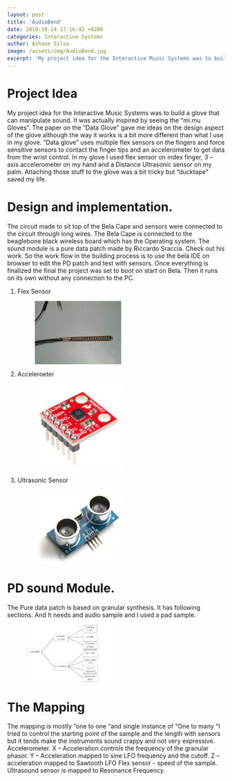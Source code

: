 ```yaml
---
layout: post
title: 'AudioBend'
date: 2019-10-14 17:16:42 +0200
categories: Interactive-Systems
author: Ashane Silva
image: /assets/img/AudioBend.jpg
excerpt: 'My project idea for the Interactive Music Systems was to build a glove that can manipulate sound.  It was actually inspired by seeing the “mi.mu Gloves”.  The paper on the “Data Glove” gave me ideas on the design aspect of the glove although the way it works is a bit more different than what I use in my glove. “Data glove” uses multiple flex sensors on the fingers and force sensitive sensors to contact the finger tips and an accelerometer to get data from the wrist control. In my glove I used flex sensor on index finger, 3 – axis accelerometer on my hand and a Distance Ultrasonic sensor on my palm. Attaching those stuff to the glove was a bit tricky but “ducktape” saved my life.'
---
```


# Project Idea

My project idea for the Interactive Music Systems was to build a glove that can manipulate sound. It was actually inspired by seeing the “mi.mu Gloves”. The paper on the “Data Glove” gave me ideas on the design aspect of the glove although the way it works is a bit more different than what I use in my glove. “Data glove” uses multiple flex sensors on the fingers and force sensitive sensors to contact the finger tips and an accelerometer to get data from the wrist control.
In my glove I used flex sensor on index finger, 3 – axis accelerometer on my hand and a Distance Ultrasonic sensor on my palm. Attaching those stuff to the glove was a bit tricky but “ducktape” saved my life.

# Design and implementation.

The circuit made to sit top of the Bela Cape and sensors were connected to the circuit through long wires. The Bela Cape is connected to the beaglebone black wireless board which has the Operating system. The sound module is a pure data patch made by Riccardo Sraccia. Check out his work. So the work flow in the building process is to use the bela IDE on browser to edit the PD patch and test with sensors. Once everything is finalized the final the project was set to boot on start on Bela. Then it runs on its own without any connection to the PC.

1. Flex Sensor

   <figure>
   <img src="/assets/img/flex.jpg" width = "50%" align="center" />
   </figure>

2. Acceleroeter

   <figure>
   <img src="/assets/img/2018_10_14_stefanof_ACC.jpg" width = "50%" align="center" />
   </figure>

3. Ultrasonic Sensor
   <figure>
   <img src="/assets/img/ULTRA.jpg" width = "50%" align="center" />
   </figure>

# PD sound Module.

The Pure data patch is based on granular synthesis. It has following sections. And It needs and audio sample and I used a pad sample.

<figure>
<img src="/assets/img/SOUNDM.png" width = "50%" align="center" />
</figure>

# The Mapping

The mapping is mostly “one to one “and single instance of “One to many “I tried to control the starting point of the sample and the length with sensors but it tends make the instruments sound crappy and not very expressive.
Accelerometer.
X – Acceleration controls the frequency of the granular phasor.
Y – Acceleration mapped to sine LFO frequency and the cutoff.
Z –acceleration mapped to Sawtooth LFO
Flex sensor - speed of the sample.
Ultrasound sensor is mapped to Resonance Frequency.
